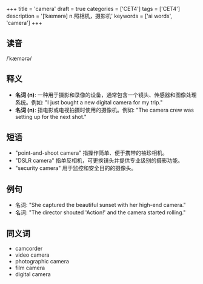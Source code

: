 +++
title = 'camera'
draft = true
categories = ['CET4']
tags = ['CET4']
description = '[ˈkæmərə] n.照相机，摄影机'
keywords = ['ai words', 'camera']
+++

## 读音
/ˈkæmərə/

## 释义
- **名词 (n)**: 一种用于摄影和录像的设备，通常包含一个镜头、传感器和图像处理系统。例如: "I just bought a new digital camera for my trip."
- **名词 (n)**: 指电影或电视拍摄时使用的摄像机。例如: "The camera crew was setting up for the next shot."

## 短语
- "point-and-shoot camera" 指操作简单、便于携带的袖珍相机。
- "DSLR camera" 指单反相机，可更换镜头并提供专业级别的摄影功能。
- "security camera" 用于监控和安全目的的摄像头。

## 例句
- 名词: "She captured the beautiful sunset with her high-end camera."
- 名词: "The director shouted 'Action!' and the camera started rolling."

## 同义词
- camcorder
- video camera
- photographic camera
- film camera
- digital camera
